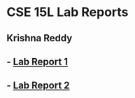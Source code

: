 # **CSE 15L Lab Reports**

## Krishna Reddy

## - [Lab Report 1](lab-report-1-week-2.md)
## - [Lab Report 2]()